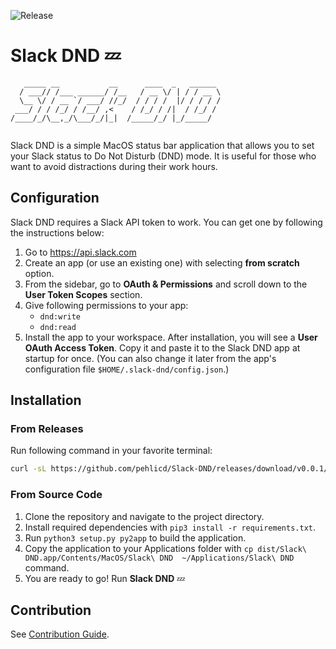 ![Release](https://github.com/pehlicd/Slack-DND/actions/workflows/create-release.yaml/badge.svg?branch=main)

# Slack DND 💤

```
   _____ __           __      ____  _   ______ 
  / ___// /___ ______/ /__   / __ \/ | / / __ \
  \__ \/ / __ `/ ___/ //_/  / / / /  |/ / / / /
 ___/ / / /_/ / /__/ ,<    / /_/ / /|  / /_/ / 
/____/_/\__,_/\___/_/|_|  /_____/_/ |_/_____/  
                                            
```

Slack DND is a simple MacOS status bar application that allows you to set your Slack status to Do Not Disturb (DND) mode. 
It is useful for those who want to avoid distractions during their work hours.

## Configuration

Slack DND requires a Slack API token to work. You can get one by following the instructions below:

1. Go to https://api.slack.com
2. Create an app (or use an existing one) with selecting **from scratch** option.
3. From the sidebar, go to **OAuth & Permissions** and scroll down to the **User Token Scopes** section.
4. Give following permissions to your app:
    - `dnd:write`
    - `dnd:read`
5. Install the app to your workspace. After installation, you will see a **User OAuth Access Token**. Copy it and paste it to the Slack DND app at startup for once. (You can also change it later from the app's configuration file `$HOME/.slack-dnd/config.json`.)

## Installation

### From Releases

Run following command in your favorite terminal:

```bash
curl -sL https://github.com/pehlicd/Slack-DND/releases/download/v0.0.1/Slack.DND.tar.gz | tar -zx -C /Applications
```

### From Source Code

1. Clone the repository and navigate to the project directory.
2. Install required dependencies with `pip3 install -r requirements.txt`.
3. Run `python3 setup.py py2app` to build the application.
4. Copy the application to your Applications folder with `cp dist/Slack\ DND.app/Contents/MacOS/Slack\ DND  ~/Applications/Slack\ DND` command.
5. You are ready to go! Run **Slack DND** 💤

## Contribution

See [Contribution Guide](CONTRIBUTING.md).
